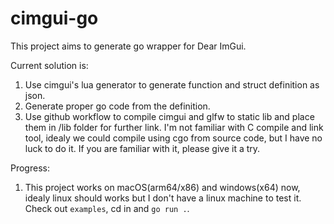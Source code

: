 # cimgui-go

This project aims to generate go wrapper for Dear ImGui.

Current solution is:
1. Use cimgui's lua generator to generate function and struct definition as json.
2. Generate proper go code from the definition.
3. Use github workflow to compile cimgui and glfw to static lib and place them in /lib folder for further link. I'm not familiar with C compile and link tool, idealy we could compile using cgo from source code, but I have no luck to do it. If you are familiar with it, please give it a try.

Progress:
1. This project works on macOS(arm64/x86) and windows(x64) now, idealy linux should works but I don't have a linux machine to test it. Check out `examples`, cd in and `go run .`.

